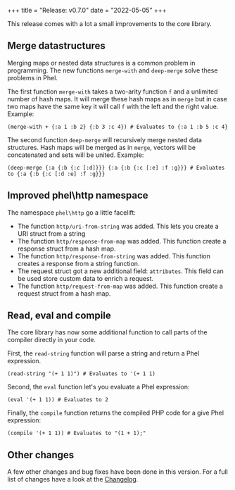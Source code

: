 +++
title = "Release: v0.7.0"
date = "2022-05-05"
+++

This release comes with a lot a small improvements to the core library.

## Merge datastructures

Merging maps or nested data structures is a common problem in programming. The new functions `merge-with` and `deep-merge` solve these problems in Phel.

The first function `merge-with` takes a two-arity function `f` and a unlimited number of hash maps. It will merge these hash maps as in `merge` but in case two maps have the same key it will call `f` with the left and the right value. Example:

```phel
(merge-with + {:a 1 :b 2} {:b 3 :c 4}) # Evaluates to {:a 1 :b 5 :c 4}
```

The second function `deep-merge` will recursively merge nested data structures. Hash maps will be merged as in `merge`, vectors will be concatenated and sets will be united. Example:

```phel
(deep-merge {:a {:b {:c [:d]}}} {:a {:b {:c [:e] :f :g}}} # Evaluates to {:a {:b {:c [:d :e] :f :g}}}
```

## Improved phel\http namespace

The namespace `phel\http` go a little facelift:

* The function `http/uri-from-string` was added. This lets you create a URI struct from a string
* The function `http/response-from-map` was added. This function create a response struct from a hash map.
* The function `http/response-from-string` was added. This function creates a response from a string function.
* The request struct got a new additional field: `attributes`. This field can be used store custom data to enrich a request.
* The function `http/request-from-map` was added. This function create a request struct from a hash map.

## Read, eval and compile

The core library has now some additional function to call parts of the compiler directly in your code.

First, the `read-string` function will parse a string and return a Phel expression.

```phel
(read-string "(+ 1 1)") # Evaluates to '(+ 1 1)
```

Second, the `eval` function let's you evaluate a Phel expression:

```phel
(eval '(+ 1 1)) # Evaluates to 2
```

Finally, the `compile` function returns the compiled PHP code for a give Phel expression:

```phel
(compile '(+ 1 1)) # Evaluates to "(1 + 1);"
```

## Other changes

A few other changes and bug fixes have been done in this version. For a full list of changes have a look at the [Changelog](https://github.com/phel-lang/phel-lang/blob/master/CHANGELOG.md).

